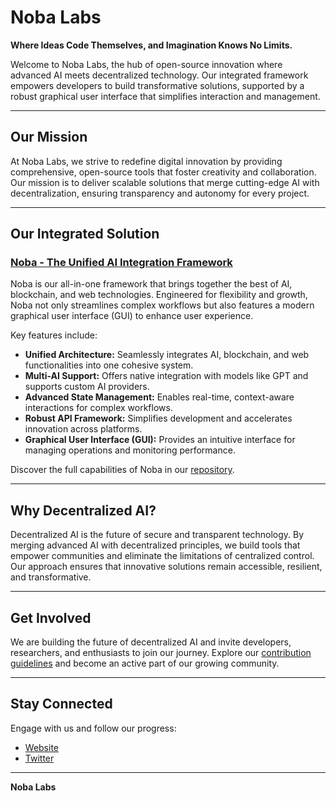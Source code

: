 # Noba Labs  
**Where Ideas Code Themselves, and Imagination Knows No Limits.**

Welcome to Noba Labs, the hub of open-source innovation where advanced AI meets decentralized technology. Our integrated framework empowers developers to build transformative solutions, supported by a robust graphical user interface that simplifies interaction and management.

---

## Our Mission  
At Noba Labs, we strive to redefine digital innovation by providing comprehensive, open-source tools that foster creativity and collaboration. Our mission is to deliver scalable solutions that merge cutting-edge AI with decentralization, ensuring transparency and autonomy for every project.

---

## Our Integrated Solution  

### [Noba - The Unified AI Integration Framework](https://github.com/nobalabs/noba)  
Noba is our all-in-one framework that brings together the best of AI, blockchain, and web technologies. Engineered for flexibility and growth, Noba not only streamlines complex workflows but also features a modern graphical user interface (GUI) to enhance user experience.

Key features include:  
- **Unified Architecture:** Seamlessly integrates AI, blockchain, and web functionalities into one cohesive system.  
- **Multi-AI Support:** Offers native integration with models like GPT and supports custom AI providers.  
- **Advanced State Management:** Enables real-time, context-aware interactions for complex workflows.  
- **Robust API Framework:** Simplifies development and accelerates innovation across platforms.  
- **Graphical User Interface (GUI):** Provides an intuitive interface for managing operations and monitoring performance.

Discover the full capabilities of Noba in our [repository](https://github.com/nobalabs/noba).

---

## Why Decentralized AI?  
Decentralized AI is the future of secure and transparent technology. By merging advanced AI with decentralized principles, we build tools that empower communities and eliminate the limitations of centralized control. Our approach ensures that innovative solutions remain accessible, resilient, and transformative.

---

## Get Involved  
We are building the future of decentralized AI and invite developers, researchers, and enthusiasts to join our journey. Explore our [contribution guidelines](CONTRIBUTING.md) and become an active part of our growing community.

---

## Stay Connected  
Engage with us and follow our progress:  
- [Website](https://nobalabs.io)  
- [Twitter](https://x.com/noba_labs)  

---

**Noba Labs**
